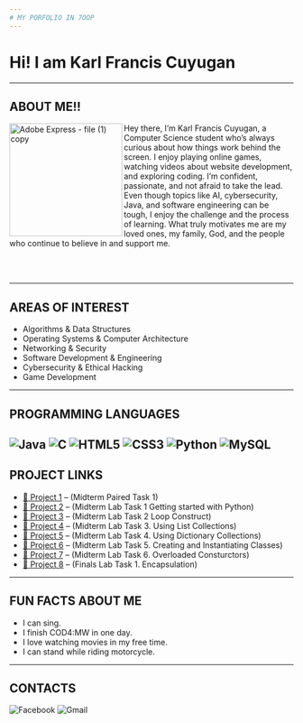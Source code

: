 ```yaml
---
# MY PORFOLIO IN 7OOP
---
```

# Hi! I am Karl Francis Cuyugan
---
## ABOUT ME!!

<div>
  <p><img align="left" width="200" height="200" alt="Adobe Express - file (1) copy" src="https://github.com/user-attachments/assets/eee8e64b-56d2-4c66-9c6a-5eab75acbd24" />Hey there, I’m Karl Francis Cuyugan, a Computer Science student who’s always curious about how things work behind the screen. I enjoy playing online games, watching videos about website development, and exploring coding. I’m confident, passionate, and not afraid to take the lead. Even though topics like AI, cybersecurity, Java, and software engineering can be tough, I enjoy the challenge and the process of learning. What truly motivates me are my loved ones, my family, God, and the people who continue to believe in and support me.</p>
</div><br><br>

---
## AREAS OF INTEREST
- Algorithms & Data Structures
- Operating Systems & Computer Architecture
- Networking & Security
- Software Development & Engineering
- Cybersecurity & Ethical Hacking
- Game Development
---
## PROGRAMMING LANGUAGES
![Java](https://img.shields.io/badge/Java-ED8B00?style=for-the-badge&logo=openjdk&logoColor=white)
![C](https://img.shields.io/badge/C-00599C?style=for-the-badge&logo=c&logoColor=white)
![HTML5](https://img.shields.io/badge/HTML5-E34F26?style=for-the-badge&logo=html5&logoColor=white)
![CSS3](https://img.shields.io/badge/CSS3-1572B6?style=for-the-badge&logo=css3&logoColor=white)
![Python](https://img.shields.io/badge/Python-3776AB?style=for-the-badge&logo=python&logoColor=white)
![MySQL](https://img.shields.io/badge/MySQL-4479A1?style=for-the-badge&logo=mysql&logoColor=white)
---
## PROJECT LINKS
- [🔗 Project 1](https://drive.google.com/file/d/1PXNxZGzmdSlgzHAR8WllgY0wKG8lIy9V/view) – (Midterm Paired Task 1)
- [🔗 Project 2](https://drive.google.com/file/d/1WFs4E6zu5zvVwxDYUOBZgkbSUuyiupf2/view?usp=classroom_web&authuser=0) – (Midterm Lab Task 1 Getting started with Python)
- [🔗 Project 3](https://drive.google.com/file/d/1bRXofmoB73Jc3xxSG1s-t3pXHPWPqybV/view?usp=classroom_web&authuser=0) – (Midterm Lab Task 2 Loop Construct)
- [🔗 Project 4](https://drive.google.com/file/d/1NL63Dd642VtlwOa96y8NH5KlDwLbOD_t/view?usp=classroom_web&authuser=0) – (Midterm Lab Task 3. Using List Collections)
- [🔗 Project 5](https://drive.google.com/file/d/1dNlRHErL1_kpdkqUDjXvPICpnqJcWlA4/view?usp=classroom_web&authuser=0) – (Midterm Lab Task 4. Using Dictionary Collections)
- [🔗 Project 6](https://drive.google.com/file/d/1RF_93UdB7ij0FwTrA3Fl0k-fejVeiQ6e/view?usp=classroom_web&authuser=0) – (Midterm Lab Task 5. Creating and Instantiating Classes)
- [🔗 Project 7](https://drive.google.com/file/d/11rfLIpbwKlMDhYERXtHB5dRpl9FgyFPI/view?usp=classroom_web&authuser=0) – (Midterm Lab Task 6. Overloaded Consturctors)
- [🔗 Project 8](https://docs.google.com/document/d/1dyOSmY88rEJsdBTcIEYlaItjYxSYoknE59PPHCv-Tak/edit?usp=classroom_web&authuser=0) – (Finals Lab Task 1. Encapsulation)
---
## FUN FACTS ABOUT ME
- I can sing.
- I finish COD4:MW in one day.
- I love watching movies in my free time.
- I can stand while riding motorcycle.
---
## CONTACTS
![Facebook](https://img.shields.io/badge/Karl%20Francis%20Cuyugan-1877F2?style=for-the-badge&logo=facebook&logoColor=white)
![Gmail](https://img.shields.io/badge/kcuyugan24%5F1442@cca.edu.ph-D14836?style=for-the-badge&logo=gmail&logoColor=white)






